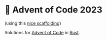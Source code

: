 # 🎄 Advent of Code 2023

(using this [nice scaffolding](https://github.com/fspoettel/advent-of-code-rust))

Solutions for [Advent of Code](https://adventofcode.com/) in [Rust](https://www.rust-lang.org/).
